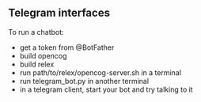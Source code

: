 Telegram interfaces
-------------------

To run a chatbot:
* get a token from @BotFather
* build opencog
* build relex
* run path/to/relex/opencog-server.sh in a terminal
* run telegram_bot.py in another terminal
* in a telegram client, start your bot and try talking to it
